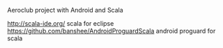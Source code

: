 Aeroclub project with Android and Scala

http://scala-ide.org/ scala for eclipse
https://github.com/banshee/AndroidProguardScala android proguard for scala